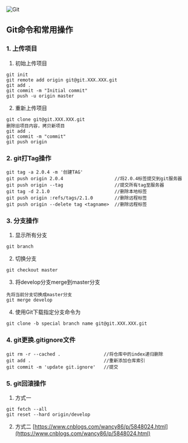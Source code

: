 ![Git](https://git-scm.com/images/logo@2x.png)

## Git命令和常用操作
### 1. 上传项目
1. 初始上传项目
```
git init
git remote add origin git@git.XXX.XXX.git
git add .
git commit -m "Initial commit"
git push -u origin master
```
2. 重新上传项目
```
git clone git@git.XXX.XXX.git
删除旧项目内容，拷贝新项目
git add .
git commit -m "commit"
git push origin
```
### 2. git打Tag操作
```
git tag -a 2.0.4 -m '创建TAG'
git push origin 2.0.4                   //将2.0.4标签提交到git服务器
git push origin --tag                   //提交所有tag至服务器
git tag -d 2.1.0                        //删除本地标签
git push origin :refs/tags/2.1.0        //删除远程标签
git push origin --delete tag <tagname>  //删除远程标签
```
### 3. 分支操作
1. 显示所有分支
```
git branch
```
2. 切换分支
```
git checkout master
```
3. 将develop分支merge到master分支
```
先将当前分支切换成master分支
git merge develop
```
4. 使用Git下载指定分支命令为
```
git clone -b special branch name git@git.XXX.XXX.git
```

### 4. git更换.gitignore文件
```
git rm -r --cached .                //将仓库中的index递归删除  
git add .                           //重新添加仓库索引
git commit -m 'update git.ignore'   //提交
``` 
### 5. git回滚操作
1. 方式一
```
git fetch --all
git reset --hard origin/develop
```
2. 方式二
[https://www.cnblogs.com/wancy86/p/5848024.html](https://www.cnblogs.com/wancy86/p/5848024.html)
